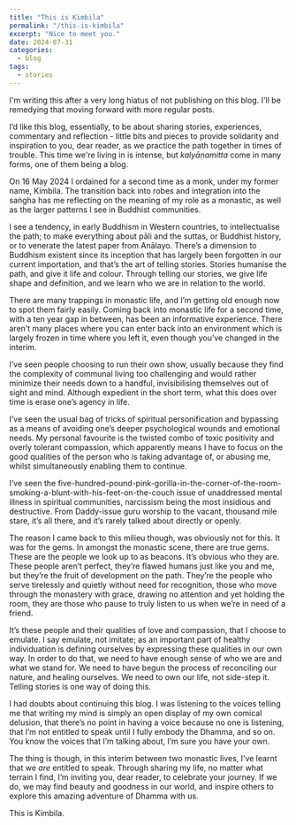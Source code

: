 ```yaml
---
title: "This is Kimbila"
permalink: "/this-is-kimbila"
excerpt: "Nice to meet you."
date: 2024-07-31
categories:
  - blog 
tags: 
  - stories
--- 
```


I'm writing this after a very long hiatus of not publishing on this blog. I'll be remedying that moving forward with more regular posts.

I’d like this blog, essentially, to be about sharing stories, experiences, commentary and reflection - little bits and pieces to provide solidarity and inspiration to you, dear reader, as we practice the path together in times of trouble. This time we're living in is intense, but *kalyāṇamitta* come in many forms, one of them being a blog. 

On 16 May 2024 I ordained for a second time as a monk, under my former name, Kimbila. The transition back into robes and integration into the saṅgha has me reflecting on the meaning of my role as a monastic, as well as the larger patterns I see in Buddhist communities. 

I see a tendency, in early Buddhism in Western countries, to intellectualise the path; to make everything about pāli and the suttas, or Buddhist history, or to venerate the latest paper from Anālayo. There’s a dimension to Buddhism existent since its inception that has largely been forgotten in our current importation, and that’s the art of telling stories. Stories humanise the path, and give it life and colour. Through telling our stories, we give life shape and definition, and we learn who we are in relation to the world. 

There are many trappings in monastic life, and I’m getting old enough now to spot them fairly easily. Coming back into monastic life for a second time, with a ten year gap in between, has been an informative experience. There aren’t many places where you can enter back into an environment which is largely frozen in time where you left it, even though you’ve changed in the interim. 

I’ve seen people choosing to run their own show, usually because they find the complexity of communal living too challenging and would rather minimize their needs down to a handful, invisibilising themselves out of sight and mind. Although expedient in the short term, what this does over time is erase one’s agency in life. 

I’ve seen the usual bag of tricks of spiritual personification and bypassing as a means of avoiding one’s deeper psychological wounds and emotional needs. My personal favourite is the twisted combo of toxic positivity and overly tolerant compassion, which apparently means I have to focus on the good qualities of the person who is taking advantage of, or abusing me, whilst simultaneously enabling them to continue. 

I’ve seen the five-hundred-pound-pink-gorilla-in-the-corner-of-the-room-smoking-a-blunt-with-his-feet-on-the-couch issue of unaddressed mental illness in spiritual communities, narcissism being the most insidious and destructive. From Daddy-issue guru worship to the vacant, thousand mile stare, it’s all there, and it’s rarely talked about directly or openly. 

The reason I came back to this milieu though, was obviously not for this. It was for the gems. In amongst the monastic scene, there are true gems. These are the people we look up to as beacons. It’s obvious who they are. These people aren’t perfect, they’re flawed humans just like you and me, but they’re the fruit of development on the path. They’re the people who serve tirelessly and quietly without need for recognition, those who move through the monastery with grace, drawing no attention and yet holding the room, they are those who pause to truly listen to us when we’re in need of a friend. 

It’s these people and their qualities of love and compassion, that I choose to emulate. I say emulate, not imitate; as an important part of healthy individuation is defining ourselves by expressing these qualities in our own way. In order to do that, we need to have enough sense of who we are and what we stand for. We need to have begun the process of reconciling our nature, and healing ourselves. We need to own our life, not side-step it. Telling stories is one way of doing this.  

I had doubts about continuing this blog. I was listening to the voices telling me that writing my mind is simply an open display of my own comical delusion, that there’s no point in having a voice because no one is listening, that I’m not entitled to speak until I fully embody the Dhamma, and so on. You know the voices that I’m talking about, I’m sure you have your own. 

The thing is though, in this interim between two monastic lives, I’ve learnt that we *are* entitled to speak. Through sharing my life, no matter what terrain I find, I’m inviting you, dear reader, to celebrate your journey. If we do, we may find beauty and goodness in our world, and inspire others to explore this amazing adventure of Dhamma with us. 

This is Kimbila. 


